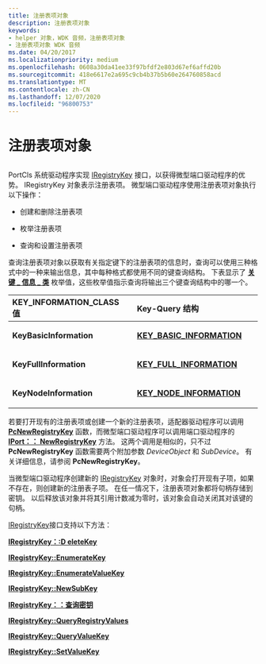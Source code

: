 ```yaml
---
title: 注册表项对象
description: 注册表项对象
keywords:
- helper 对象，WDK 音频，注册表项对象
- 注册表项对象 WDK 音频
ms.date: 04/20/2017
ms.localizationpriority: medium
ms.openlocfilehash: 0608a30da41ee33f97bfdf2e803d67ef6affd20b
ms.sourcegitcommit: 418e6617e2a695c9cb4b37b5b60e264760858acd
ms.translationtype: MT
ms.contentlocale: zh-CN
ms.lasthandoff: 12/07/2020
ms.locfileid: "96800753"
---
```

# <a name="registry-key-objects"></a>注册表项对象


## <span id="registry_key_objects"></span><span id="REGISTRY_KEY_OBJECTS"></span>


PortCls 系统驱动程序实现 [IRegistryKey](/windows-hardware/drivers/ddi/portcls/nn-portcls-iregistrykey) 接口，以获得微型端口驱动程序的优势。 IRegistryKey 对象表示注册表项。 微型端口驱动程序使用注册表项对象执行以下操作：

-   创建和删除注册表项

-   枚举注册表项

-   查询和设置注册表项

查询注册表项对象以获取有关指定键下的注册表项的信息时，查询可以使用三种格式中的一种来输出信息，其中每种格式都使用不同的键查询结构。 下表显示了 [**关键 \_ 信息 \_ 类**](/windows-hardware/drivers/ddi/wdm/ne-wdm-_key_information_class) 枚举值，这些枚举值指示查询将输出三个键查询结构中的哪一个。

<table>
<colgroup>
<col width="50%" />
<col width="50%" />
</colgroup>
<thead>
<tr class="header">
<th align="left">KEY_INFORMATION_CLASS 值</th>
<th align="left">Key-Query 结构</th>
</tr>
</thead>
<tbody>
<tr class="odd">
<td align="left"><p><strong>KeyBasicInformation</strong></p></td>
<td align="left"><p><a href="/windows-hardware/drivers/ddi/wdm/ns-wdm-_key_basic_information" data-raw-source="[&lt;strong&gt;KEY_BASIC_INFORMATION&lt;/strong&gt;](/windows-hardware/drivers/ddi/wdm/ns-wdm-_key_basic_information)"><strong>KEY_BASIC_INFORMATION</strong></a></p></td>
</tr>
<tr class="even">
<td align="left"><p><strong>KeyFullInformation</strong></p></td>
<td align="left"><p><a href="/windows-hardware/drivers/ddi/wdm/ns-wdm-_key_full_information" data-raw-source="[&lt;strong&gt;KEY_FULL_INFORMATION&lt;/strong&gt;](/windows-hardware/drivers/ddi/wdm/ns-wdm-_key_full_information)"><strong>KEY_FULL_INFORMATION</strong></a></p></td>
</tr>
<tr class="odd">
<td align="left"><p><strong>KeyNodeInformation</strong></p></td>
<td align="left"><p><a href="/windows-hardware/drivers/ddi/wdm/ns-wdm-_key_node_information" data-raw-source="[&lt;strong&gt;KEY_NODE_INFORMATION&lt;/strong&gt;](/windows-hardware/drivers/ddi/wdm/ns-wdm-_key_node_information)"><strong>KEY_NODE_INFORMATION</strong></a></p></td>
</tr>
</tbody>
</table>

 

若要打开现有的注册表项或创建一个新的注册表项，适配器驱动程序可以调用 [**PcNewRegistryKey**](/windows-hardware/drivers/ddi/portcls/nf-portcls-pcnewregistrykey) 函数，而微型端口驱动程序可以调用端口驱动程序的 [**IPort：： NewRegistryKey**](/windows-hardware/drivers/ddi/portcls/nf-portcls-iport-newregistrykey) 方法。 这两个调用是相似的，只不过 **PcNewRegistryKey** 函数需要两个附加参数 *DeviceObject* 和 *SubDevice*。 有关详细信息，请参阅 **PcNewRegistryKey**。

当微型端口驱动程序创建新的 [IRegistryKey](/windows-hardware/drivers/ddi/portcls/nn-portcls-iregistrykey) 对象时，对象会打开现有子项，如果不存在，则创建新的注册表子项。 在任一情况下，注册表项对象都将句柄存储到密钥。 以后释放该对象并将其引用计数减为零时，该对象会自动关闭其对该键的句柄。

[IRegistryKey](/windows-hardware/drivers/ddi/portcls/nn-portcls-iregistrykey)接口支持以下方法：

[**IRegistryKey：:D eleteKey**](/windows-hardware/drivers/ddi/portcls/nf-portcls-iregistrykey-deletekey)

[**IRegistryKey::EnumerateKey**](/windows-hardware/drivers/ddi/portcls/nf-portcls-iregistrykey-enumeratekey)

[**IRegistryKey::EnumerateValueKey**](/windows-hardware/drivers/ddi/portcls/nf-portcls-iregistrykey-enumeratevaluekey)

[**IRegistryKey::NewSubKey**](/windows-hardware/drivers/ddi/portcls/nf-portcls-iregistrykey-newsubkey)

[**IRegistryKey：：查询密钥**](/windows-hardware/drivers/ddi/portcls/nf-portcls-iregistrykey-querykey)

[**IRegistryKey::QueryRegistryValues**](/windows-hardware/drivers/ddi/portcls/nf-portcls-iregistrykey-queryregistryvalues)

[**IRegistryKey::QueryValueKey**](/windows-hardware/drivers/ddi/portcls/nf-portcls-iregistrykey-queryvaluekey)

[**IRegistryKey::SetValueKey**](/windows-hardware/drivers/ddi/portcls/nf-portcls-iregistrykey-setvaluekey)

